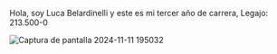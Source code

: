 Hola, soy Luca Belardinelli y este es mi tercer año de carrera, Legajo: 213.500-0

![Captura de pantalla 2024-11-11 195032](https://github.com/user-attachments/assets/1d28d30c-ddf6-4179-ae6b-96c60c82fa6f)
